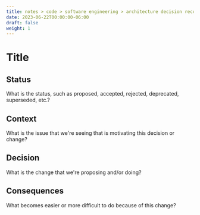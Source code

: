```yaml
---
title: notes > code > software engineering > architecture decision records > template simple
date: 2023-06-22T00:00:00-06:00
draft: false
weight: 1
---
```


# Title
## Status
What is the status, such as proposed, accepted, rejected, deprecated, superseded, etc.?

## Context
What is the issue that we're seeing that is motivating this decision or change?

## Decision
What is the change that we're proposing and/or doing?

## Consequences
What becomes easier or more difficult to do because of this change?
